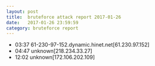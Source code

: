 ```yaml
---
layout: post
title:  bruteforce attack report 2017-01-26
date:   2017-01-26 23:59:59
category: bruteforce report
---
```


* 03:37 61-230-97-152.dynamic.hinet.net[61.230.97.152]
* 04:47 unknown[218.234.33.27]
* 12:02 unknown[172.106.202.109]
